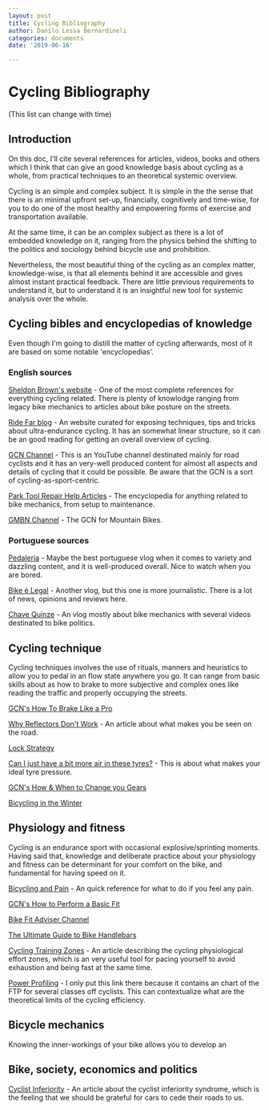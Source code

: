 ```yaml
---
layout: post
title: Cycling Bibliography
author: Danilo Lessa Bernardineli
categories: documents
date: '2019-06-16'

---
```




# Cycling Bibliography

(This list can change with time)

## Introduction

On this doc, I'll cite several references for articles, videos, books and others which I think that can give an good knowledge basis about cycling as a whole, from practical techniques to an theoretical systemic overview.

Cycling is an simple and complex subject. It is simple in the the sense that there is an minimal upfront set-up, financially, cognitively and time-wise, for you to do one of the most healthy and empowering forms of exercise and transportation available. 

At the same time, it can be an complex subject as there is a lot of embedded knowledge on it, ranging from the physics behind the shifting to the politics and sociology behind bicycle use and prohibition.

Nevertheless, the most beautiful thing of the cycling as an complex matter, knowledge-wise, is that all elements behind it are accessible and gives almost instant practical feedback. There are little previous requirements to understand it, but to understand it is an insightful new tool for systemic analysis over the whole.   


## Cycling bibles and encyclopedias of knowledge

Even though I'm going to distill the matter of cycling afterwards, most of it are based on some notable 'encyclopedias'.

### English sources

[Sheldon Brown's website](https://www.sheldonbrown.com/) - One of the most complete references for everything cycling related. There is plenty of knowlodge ranging from legacy bike mechanics to articles about bike posture on the streets.

[Ride Far blog](https://ridefar.info/) - An website curated for exposing techniques, tips and tricks about ultra-endurance cycling. It has an somewhat linear structure, so it can be an good reading for getting an overall overview of cycling.

[GCN Channel](https://www.youtube.com/user/globalcyclingnetwork/) - This is an YouTube channel destinated mainly for road cyclists and it has an very-well produced content for almost all aspects and details of cycling that it could be possible. Be aware that the GCN is a sort of cycling-as-sport-centric.

[Park Tool Repair Help Articles](https://www.parktool.com/blog/repair-help/) - The encyclopedia for anything related to bike mechanics, from setup to maintenance.

[GMBN Channel](https://www.youtube.com/user/globalmtb) - The GCN for Mountain Bikes.

### Portuguese sources

[Pedaleria](https://www.youtube.com/user/canalpedaleria) - Maybe the best portuguese vlog when it comes to variety and dazzling content, and it is well-produced overall. Nice to watch when you are bored.

[Bike é Legal](https://www.youtube.com/user/BikeeLegal) - Another vlog, but this one is more journalistic. There is a lot of news, opinions and reviews here.

[Chave Quinze](https://www.youtube.com/channel/UC7IkbwN6jfphor63V55KzCg) - An vlog mostly about bike mechanics with several videos destinated to bike politics.



## Cycling technique

Cycling techniques involves the use of rituals, manners and heuristics to allow you to pedal in an flow state anywhere you go. It can range from basic skills about as how to brake to more subjective and complex ones like reading the traffic and properly occupying the streets.

[GCN's How To Brake Like a Pro](https://www.youtube.com/watch?v=frIKK_XU-qE)

[Why Reflectors Don't Work](https://www.sheldonbrown.com/reflectors.html) - An article about what makes you be seen on the road.

[Lock Strategy](https://www.sheldonbrown.com/lock-strategy.html)

[Can I just have a bit more air in these tyres?](https://www.sheldonbrown.com/tyres-husband.html) - This is about what makes your ideal tyre pressure.

[GCN's How & When to Change you Gears](https://www.youtube.com/watch?v=_-vguUGj8pg)

[Bicycling in the Winter](https://www.sheldonbrown.com/winter.html)





## Physiology and fitness 

Cycling is an endurance sport with occasional explosive/sprinting moments. Having said that, knowledge and deliberate practice about your physiology and fitness can be determinant for your comfort on the bike, and fundamental for having speed on it. 

[Bicycling and Pain](https://www.sheldonbrown.com/pain.html) - An quick reference for what to do if you feel any pain.

[GCN's How to Perform a Basic Fit](https://www.youtube.com/watch?v=1VYhyppWTDc)

[Bike Fit Adviser Channel](https://www.youtube.com/channel/UCr43Lgwqryq_QM00L1xJb4A)

[The Ultimate Guide to Bike Handlebars](https://www.citybicycleco.com/blogs/city-bicycle-co-garage-resources/45179589-the-ultimate-guide-to-bike-handlebars)

[Cycling Training Zones](https://tombell.co/cycling-training-zones/) - An article describing the cycling physiological effort zones, which is an very useful tool for pacing yourself to avoid exhaustion and being fast at the same time.

[Power Profiling](https://www.trainingpeaks.com/blog/power-profiling/) - I only put this link there because it contains an chart of the FTP for several classes off cyclists. This can contextualize what are the theoretical limits of the cycling efficiency.



## Bicycle mechanics

Knowing the inner-workings of your bike allows you to develop an 




## Bike, society, economics and politics

[Cyclist Inferiority](https://www.sheldonbrown.com/cyclist-inferiority.html) - An article about the cyclist inferiority syndrome, which is the feeling that we should be grateful for cars to cede their roads to us.

